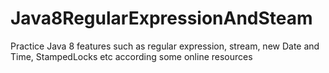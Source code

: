 # Java8RegularExpressionAndSteam

Practice Java 8 features such as regular expression, stream, new Date and Time, StampedLocks etc according some online resources 
